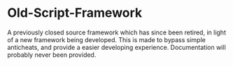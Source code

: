 # Old-Script-Framework
A previously closed source framework which has since been retired, in light of a new framework being developed. This is made to bypass simple anticheats, and provide a easier developing experience. Documentation will probably never been provided.
